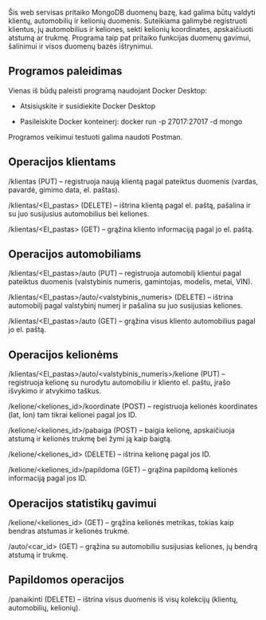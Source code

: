 Šis web servisas pritaiko MongoDB duomenų bazę, kad galima būtų valdyti klientų, automobilių ir kelionių duomenis. 
Suteikiama galimybė registruoti klientus, jų automobilius ir keliones, sekti kelionių koordinates, apskaičiuoti atstumą ar trukmę. 
Programa taip pat pritaiko funkcijas duomenų gavimui, šalinimui ir visos duomenų bazės ištrynimui.

## **Programos paleidimas**

Vienas iš būdų paleisti programą naudojant Docker Desktop:

* Atsisiųskite ir susidiekite Docker Desktop
  
* Pasileiskite Docker konteinerį: docker run -p 27017:27017 -d mongo
  
Programos veikimui testuoti galima naudoti Postman.

## **Operacijos klientams**

/klientas (PUT) – registruoja naują klientą pagal pateiktus duomenis (vardas, pavardė, gimimo data, el. paštas).

/klientas/<El_pastas> (DELETE) – ištrina klientą pagal el. paštą, pašalina ir su juo susijusius automobilius bei keliones.

/klientas/<El_pastas> (GET) – grąžina kliento informaciją pagal jo el. paštą.

## **Operacijos automobiliams**

/klientas/<El_pastas>/auto (PUT) – registruoja automobilį klientui pagal pateiktus duomenis (valstybinis numeris, gamintojas, modelis, metai, VIN).

/klientas/<El_pastas>/auto/<valstybinis_numeris> (DELETE) – ištrina automobilį pagal valstybinį numerį ir pašalina su juo susijusias keliones.

/klientas/<El_pastas>/auto (GET) – grąžina visus kliento automobilius pagal jo el. paštą.

## **Operacijos kelionėms**

/klientas/<El_pastas>/auto/<valstybinis_numeris>/kelione (PUT) – registruoja kelionę su nurodytu automobiliu ir kliento el. paštu, įrašo išvykimo ir atvykimo taškus.

/kelione/<keliones_id>/koordinate (POST) – registruoja kelionės koordinates (lat, lon) tam tikrai kelionei pagal jos ID.

/kelione/<keliones_id>/pabaiga (POST) – baigia kelionę, apskaičiuoja atstumą ir kelionės trukmę bei žymi ją kaip baigtą.

/kelione/<keliones_id> (DELETE) – ištrina kelionę pagal jos ID.

/kelione/<keliones_id>/papildoma (GET) – grąžina papildomą kelionės informaciją pagal jos ID.

## **Operacijos statistikų gavimui**

/kelione/<keliones_id> (GET) – grąžina kelionės metrikas, tokias kaip bendras atstumas ir kelionės trukmė.

/auto/<car_id> (GET) – grąžina su automobiliu susijusias keliones, jų bendrą atstumą ir trukmę.


## **Papildomos operacijos**

/panaikinti (DELETE) – ištrina visus duomenis iš visų kolekcijų (klientų, automobilių, kelionių).
